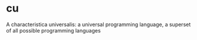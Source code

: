 # cu
A characteristica universalis: a universal programming language, a superset of all possible programming languages
